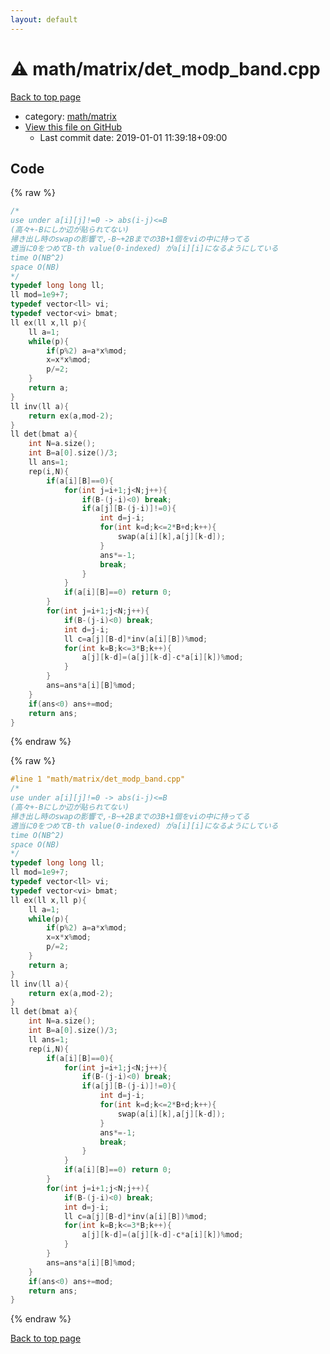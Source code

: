 ```yaml
---
layout: default
---
```


<!-- mathjax config similar to math.stackexchange -->
<script type="text/javascript" async
  src="https://cdnjs.cloudflare.com/ajax/libs/mathjax/2.7.5/MathJax.js?config=TeX-MML-AM_CHTML">
</script>
<script type="text/x-mathjax-config">
  MathJax.Hub.Config({
    TeX: { equationNumbers: { autoNumber: "AMS" }},
    tex2jax: {
      inlineMath: [ ['$','$'] ],
      processEscapes: true
    },
    "HTML-CSS": { matchFontHeight: false },
    displayAlign: "left",
    displayIndent: "2em"
  });
</script>

<script type="text/javascript" src="https://cdnjs.cloudflare.com/ajax/libs/jquery/3.4.1/jquery.min.js"></script>
<script src="https://cdn.jsdelivr.net/npm/jquery-balloon-js@1.1.2/jquery.balloon.min.js" integrity="sha256-ZEYs9VrgAeNuPvs15E39OsyOJaIkXEEt10fzxJ20+2I=" crossorigin="anonymous"></script>
<script type="text/javascript" src="../../../assets/js/copy-button.js"></script>
<link rel="stylesheet" href="../../../assets/css/copy-button.css" />


# :warning: math/matrix/det_modp_band.cpp

<a href="../../../index.html">Back to top page</a>

* category: <a href="../../../index.html#a9839e7477a4d9c748aee996b52a14d5">math/matrix</a>
* <a href="{{ site.github.repository_url }}/blob/master/math/matrix/det_modp_band.cpp">View this file on GitHub</a>
    - Last commit date: 2019-01-01 11:39:18+09:00




## Code

<a id="unbundled"></a>
{% raw %}
```cpp
/*
use under a[i][j]!=0 -> abs(i-j)<=B
(高々+-Bにしか辺が貼られてない)
掃き出し時のswapの影響で,-B~+2Bまでの3B+1個をviの中に持ってる
適当に0をつめてB-th value(0-indexed) がa[i][i]になるようにしている
time O(NB^2)
space O(NB)
*/
typedef long long ll;
ll mod=1e9+7;
typedef vector<ll> vi;
typedef vector<vi> bmat;
ll ex(ll x,ll p){
	ll a=1;
	while(p){
		if(p%2) a=a*x%mod;
		x=x*x%mod;
		p/=2;
	}
	return a;
}
ll inv(ll a){
	return ex(a,mod-2);
}
ll det(bmat a){
	int N=a.size();
	int B=a[0].size()/3;
	ll ans=1;
	rep(i,N){
		if(a[i][B]==0){
			for(int j=i+1;j<N;j++){
				if(B-(j-i)<0) break;
				if(a[j][B-(j-i)]!=0){
					int d=j-i;
					for(int k=d;k<=2*B+d;k++){
						swap(a[i][k],a[j][k-d]);
					}
					ans*=-1;
					break;
				}
			}
			if(a[i][B]==0) return 0;
		}
		for(int j=i+1;j<N;j++){
			if(B-(j-i)<0) break;
			int d=j-i;
			ll c=a[j][B-d]*inv(a[i][B])%mod;
			for(int k=B;k<=3*B;k++){
				a[j][k-d]=(a[j][k-d]-c*a[i][k])%mod;
			}
		}
		ans=ans*a[i][B]%mod;
	}
	if(ans<0) ans+=mod;
	return ans;
}
```
{% endraw %}

<a id="bundled"></a>
{% raw %}
```cpp
#line 1 "math/matrix/det_modp_band.cpp"
/*
use under a[i][j]!=0 -> abs(i-j)<=B
(高々+-Bにしか辺が貼られてない)
掃き出し時のswapの影響で,-B~+2Bまでの3B+1個をviの中に持ってる
適当に0をつめてB-th value(0-indexed) がa[i][i]になるようにしている
time O(NB^2)
space O(NB)
*/
typedef long long ll;
ll mod=1e9+7;
typedef vector<ll> vi;
typedef vector<vi> bmat;
ll ex(ll x,ll p){
	ll a=1;
	while(p){
		if(p%2) a=a*x%mod;
		x=x*x%mod;
		p/=2;
	}
	return a;
}
ll inv(ll a){
	return ex(a,mod-2);
}
ll det(bmat a){
	int N=a.size();
	int B=a[0].size()/3;
	ll ans=1;
	rep(i,N){
		if(a[i][B]==0){
			for(int j=i+1;j<N;j++){
				if(B-(j-i)<0) break;
				if(a[j][B-(j-i)]!=0){
					int d=j-i;
					for(int k=d;k<=2*B+d;k++){
						swap(a[i][k],a[j][k-d]);
					}
					ans*=-1;
					break;
				}
			}
			if(a[i][B]==0) return 0;
		}
		for(int j=i+1;j<N;j++){
			if(B-(j-i)<0) break;
			int d=j-i;
			ll c=a[j][B-d]*inv(a[i][B])%mod;
			for(int k=B;k<=3*B;k++){
				a[j][k-d]=(a[j][k-d]-c*a[i][k])%mod;
			}
		}
		ans=ans*a[i][B]%mod;
	}
	if(ans<0) ans+=mod;
	return ans;
}

```
{% endraw %}

<a href="../../../index.html">Back to top page</a>

